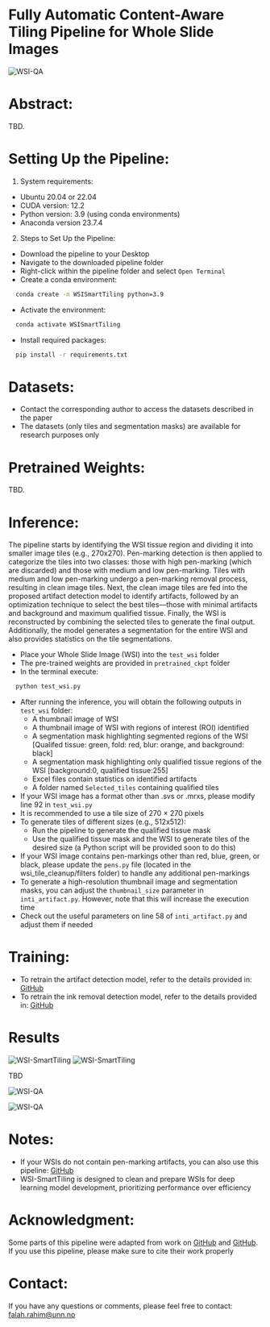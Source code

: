 # Fully Automatic Content-Aware Tiling Pipeline for Whole Slide Images 
![WSI-QA](./WSI-QA.bmp)
# Abstract: 
TBD.
# Setting Up the Pipeline:
1. System requirements:
- Ubuntu 20.04 or 22.04
- CUDA version: 12.2
- Python version: 3.9 (using conda environments)
- Anaconda version 23.7.4

2. Steps to Set Up the Pipeline:
- Download the pipeline to your Desktop
- Navigate to the downloaded pipeline folder
- Right-click within the pipeline folder and select `Open Terminal`
- Create a conda environment:
```bash
  conda create -n WSISmartTiling python=3.9
```
- Activate the environment:
```bash
  conda activate WSISmartTiling
```
- Install required packages:
```bash
  pip install -r requirements.txt
```


# Datasets:

- Contact the corresponding author to access the datasets described in the paper
- The datasets (only tiles and segmentation masks) are available for research purposes only

# Pretrained Weights:

TBD.

# Inference:

The pipeline starts by identifying the WSI tissue region and dividing it into smaller image tiles (e.g., 270x270). Pen-marking detection is then applied to categorize the tiles into two classes: those with high pen-marking (which are discarded) and those with medium and low pen-marking. Tiles with medium and low pen-marking undergo a pen-marking removal process, resulting in clean image tiles. Next, the clean image tiles are fed into the proposed artifact detection model to identify artifacts, followed by an optimization technique to select the best tiles—those with minimal artifacts and background and maximum qualified tissue. Finally, the WSI is reconstructed by combining the selected tiles to generate the final output. Additionally, the model generates a segmentation for the entire WSI and also provides statistics on the tile segmentations.

- Place your Whole Slide Image (WSI) into the `test_wsi` folder
- The pre-trained weights are provided in `pretrained_ckpt` folder
- In the terminal execute:
```bash
  python test_wsi.py
```
- After running the inference, you will obtain the following outputs in `test_wsi` folder:
  - A thumbnail image of WSI
  - A thumbnail image of WSI with regions of interest (ROI) identified
  - A segmentation mask highlighting segmented regions of the WSI [Qualifed tissue: green, fold: red, blur: orange, and background: black]
  - A segmentation mask highlighting only qualified tissue regions of the WSI [background:0, qualified tissue:255]
  - Excel files contain statistics on identified artifacts
  - A folder named `Selected_tiles` containing qualified tiles
- If your WSI image has a format other than .svs or .mrxs, please modify line 92 in `test_wsi.py`
- It is recommended to use a tile size of 270 × 270 pixels
- To generate tiles of different sizes (e.g., 512x512):
    - Run the pipeline to generate the qualified tissue mask
    - Use the qualified tissue mask and the WSI to generate tiles of the desired size (a Python script will be provided soon to do this)
- If your WSI image contains pen-markings other than red, blue, green, or black, please update the `pens.py` file (located in the wsi_tile_cleanup/filters folder) to handle any additional pen-markings
- To generate a high-resolution thumbnail image and segmentation masks, you can adjust the `thumbnail_size` parameter in `inti_artifact.py`. However, note that this will increase the execution time
- Check out the useful parameters on line 58 of `inti_artifact.py` and adjust them if needed


# Training:

- To retrain the artifact detection model, refer to the details provided in:  [GitHub](https://github.com/Falah-Jabar-Rahim/A-Fully-Automatic-DL-Pipeline-for-WSI-QA)
- To retrain the ink removal detection model, refer to the details provided in: [GitHub](https://github.com/Vishwesh4/Ink-WSI)

# Results 

![WSI-SmartTiling](./Figs/Fig3.png) ![WSI-SmartTiling](./Figs/Fig4.png)

TBD

![WSI-QA](./Performance-metrics.png)

![WSI-QA](./WSI-Segmentation.png)

# Notes:

- If your WSIs do not contain pen-marking artifacts, you can also use this pipeline:  [GitHub](https://github.com/Falah-Jabar-Rahim/A-Fully-Automatic-DL-Pipeline-for-WSI-QA)
- WSI-SmartTiling is designed to clean and prepare WSIs for deep learning model development, prioritizing performance over efficiency


# Acknowledgment:

Some parts of this pipeline were adapted from work on [GitHub](https://github.com/pengsl-lab/DHUnet) and  [GitHub](https://github.com/Vishwesh4/Ink-WSI). If you use this pipeline, please make sure to cite their work properly


# Contact: 
If you have any questions or comments, please feel free to contact: falah.rahim@unn.no
